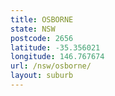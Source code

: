 ```yaml
---
title: OSBORNE
state: NSW
postcode: 2656
latitude: -35.356021
longitude: 146.767674
url: /nsw/osborne/
layout: suburb
---
```

